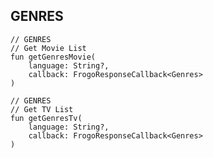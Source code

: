 ## GENRES

    // GENRES
    // Get Movie List
    fun getGenresMovie(
        language: String?,
        callback: FrogoResponseCallback<Genres>
    )

    // GENRES
    // Get TV List
    fun getGenresTv(
        language: String?,
        callback: FrogoResponseCallback<Genres>
    )
